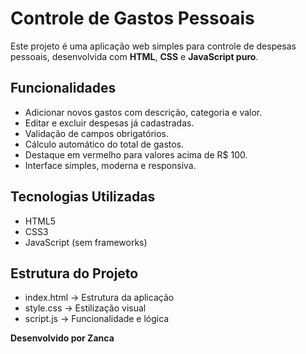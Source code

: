 # Controle de Gastos Pessoais

Este projeto é uma aplicação web simples para controle de despesas pessoais, desenvolvida com **HTML**, **CSS** e **JavaScript puro**.

## Funcionalidades

- Adicionar novos gastos com descrição, categoria e valor.  
- Editar e excluir despesas já cadastradas.  
- Validação de campos obrigatórios.  
- Cálculo automático do total de gastos.  
- Destaque em vermelho para valores acima de R$ 100.  
- Interface simples, moderna e responsiva.  

## Tecnologias Utilizadas

- HTML5  
- CSS3  
- JavaScript (sem frameworks)  

## Estrutura do Projeto

- index.html → Estrutura da aplicação  
- style.css → Estilização visual  
- script.js → Funcionalidade e lógica  

**Desenvolvido por Zanca**
